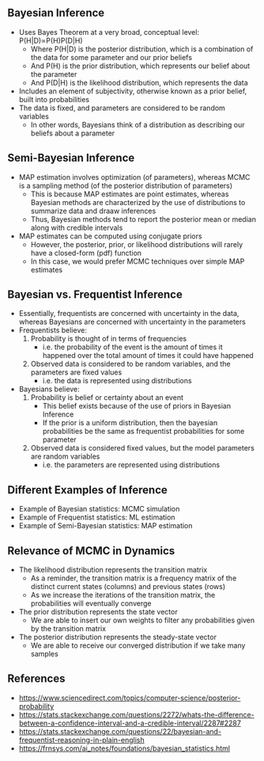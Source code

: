 ## Bayesian Inference
- Uses Bayes Theorem at a very broad, conceptual level: P(H|D)∝P(H)P(D|H)
	- Where P(H|D) is the posterior distribution, which is a combination of the data for some parameter and our prior beliefs
	- And P(H) is the prior distribution, which represents our belief about the parameter
	- And P(D|H) is the likelihood distribution, which represents the data
- Includes an element of subjectivity, otherwise known as a prior belief, built into probabilities
- The data is fixed, and parameters are considered to be random variables
	- In other words, Bayesians think of a distribution as describing our beliefs about a parameter

## Semi-Bayesian Inference
- MAP estimation involves optimization (of parameters), whereas MCMC is a sampling method (of the posterior distribution of parameters)
	- This is because MAP estimates are point estimates, whereas Bayesian methods are characterized by the use of distributions to summarize data and draaw inferences
	- Thus, Bayesian methods tend to report the posterior mean or median along with credible intervals
- MAP estimates can be computed using conjugate priors
	- However, the posterior, prior, or likelihood distributions will rarely have a closed-form (pdf) function
	- In this case, we would prefer MCMC techniques over simple MAP estimates

## Bayesian vs. Frequentist Inference
- Essentially, frequentists are concerned with uncertainty in the data, whereas Bayesians are concerned with uncertainty in the parameters
- Frequentists believe:
	1. Probability is thought of in terms of frequencies 
		- i.e. the probability of the event is the amount of times it happened over the total amount of times it could have happened
	2. Observed data is considered to be random variables, and the parameters are fixed values
		- i.e. the data is represented using distributions
- Bayesians believe:
	1. Probability is belief or certainty about an event
		- This belief exists because of the use of priors in Bayesian Inference
		- If the prior is a uniform distribution, then the bayesian probabilities be the same as frequentist probabilities for some parameter
	2. Observed data is considered fixed values, but the model parameters are random variables
		- i.e. the parameters are represented using distributions

## Different Examples of Inference
- Example of Bayesian statistics: MCMC simulation
- Example of Frequentist statistics: ML estimation
- Example of Semi-Bayesian statistics: MAP estimation

## Relevance of MCMC in Dynamics 
- The likelihood distribution represents the transition matrix
	- As a reminder, the transition matrix is a frequency matrix of the distinct current states (columns) and previous states (rows)
	- As we increase the iterations of the transition matrix, the probabilities will eventually converge
- The prior distribution represents the state vector
	- We are able to insert our own weights to filter any probabilities given by the transition matrix
- The posterior distribution represents the steady-state vector
	- We are able to receive our converged distribution if we take many samples

## References
- https://www.sciencedirect.com/topics/computer-science/posterior-probability
- https://stats.stackexchange.com/questions/2272/whats-the-difference-between-a-confidence-interval-and-a-credible-interval/2287#2287
- https://stats.stackexchange.com/questions/22/bayesian-and-frequentist-reasoning-in-plain-english
- https://frnsys.com/ai_notes/foundations/bayesian_statistics.html
